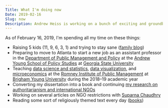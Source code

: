 ```yaml
---
Title: What I'm doing now
Date: 2019-02-16
Slug: now
Description: Andrew Heiss is working on a bunch of exciting and groundbreaking projects
---
```


As of February 16, 2019, I'm spending all my time on these things:

* Raising 5 kids (11, 9, 6, 3, 1) and trying to stay sane ([family blog](http://www.heissatopia.com/))
* Preparing to move to Atlanta to start a new job as an assistant professor in the [Department of Public Management and Policy](https://aysps.gsu.edu/public-management-policy/) at the [Andrew Young School of Policy Studies](https://aysps.gsu.edu/) at [Georgia State University](https://www.gsu.edu/)
* Teaching [data science and statistics](https://statsf18.classes.andrewheiss.com/),  [data visualization](https://datavizf17.classes.andrewheiss.com/), and [microeconomics](https://econw19.classes.andrewheiss.com/) at the [Romney Institute of Public Management](https://marriottschool.byu.edu/mpa/) at [Brigham Young University](https://home.byu.edu/home/) during the 2018–19 academic year
* Converting my dissertation into a book and continuing [my research on authoritarianism and international NGOs](https://www.ingoresearch.org/)
* Working on several articles on NGO restrictions with [Suparna Chaudhry](http://www.suparnachaudhry.com/)
* Reading some sort of religiously themed text every day ([books](https://www.goodreads.com/review/list/2733632-andrew-heiss?shelf=religious))
